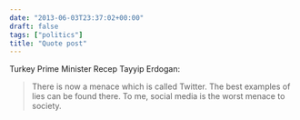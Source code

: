 ```yaml
---
date: "2013-06-03T23:37:02+00:00"
draft: false
tags: ["politics"]
title: "Quote post"
---
```

Turkey Prime Minister Recep Tayyip Erdogan:

>There is now a menace which is called Twitter. The best examples of lies can be found there. To me, social media is the worst menace to society.

